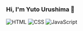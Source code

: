 ### Hi, I'm Yuto Urushima 👋

<img alt="HTML" src="https://img.shields.io/badge/-HTML-e24e30?style=flat-square&logo=HTML5&logoColor=white">
<img alt="CSS" src="https://img.shields.io/badge/-CSS-106eb2?style=flat-square&logo=CSS3&logoColor=white">
<img alt="JavaScript" src="https://img.shields.io/badge/-JavaScript-eed739?style=flat-square&logo=JavaScript&logoColor=white">